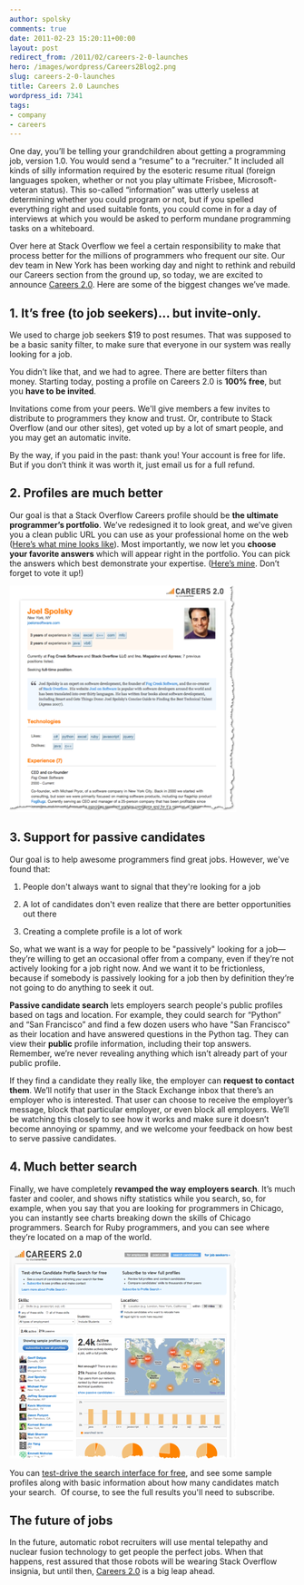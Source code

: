 ```yaml
---
author: spolsky
comments: true
date: 2011-02-23 15:20:11+00:00
layout: post
redirect_from: /2011/02/careers-2-0-launches
hero: /images/wordpress/Careers2Blog2.png
slug: careers-2-0-launches
title: Careers 2.0 Launches
wordpress_id: 7341
tags:
- company
- careers
---
```


One day, you’ll be telling your grandchildren about getting a programming job, version 1.0. You would send a “resume” to a “recruiter.” It included all kinds of silly information required by the esoteric resume ritual (foreign languages spoken, whether or not you play ultimate Frisbee, Microsoft-veteran status). This so-called “information” was utterly useless at determining whether you could program or not, but if you spelled everything right and used suitable fonts, you could come in for a day of interviews at which you would be asked to perform mundane programming tasks on a whiteboard.

Over here at Stack Overflow we feel a certain responsibility to make that process better for the millions of programmers who frequent our site. Our dev team in New York has been working day and night to rethink and rebuild our Careers section from the ground up, so today, we are excited to announce [Careers 2.0](http://careers.stackoverflow.com/). Here are some of the biggest changes we’ve made.


## 1. It’s free (to job seekers)… but invite-only.


We used to charge job seekers $19 to post resumes. That was supposed to be a basic sanity filter, to make sure that everyone in our system was really looking for a job.

You didn’t like that, and we had to agree. There are better filters than money. Starting today, posting a profile on Careers 2.0 is **100% free**, but you **have to be invited**.

Invitations come from your peers. We'll give members a few invites to distribute to programmers they know and trust. Or, contribute to Stack Overflow (and our other sites), get voted up by a lot of smart people, and you may get an automatic invite.

By the way, if you paid in the past: thank you! Your account is free for life. But if you don’t think it was worth it, just email us for a full refund.


## 2. Profiles are much better


Our goal is that a Stack Overflow Careers profile should be **the ultimate programmer’s portfolio**. We’ve redesigned it to look great, and we’ve given you a clean public URL you can use as your professional home on the web ([Here’s what mine looks like](http://careers.stackoverflow.com/spolsky)). Most importantly, we now let you **choose your favorite answers** which will appear right in the portfolio. You can pick the answers which best demonstrate your expertise. ([Here’s mine](http://stackoverflow.com/questions/4342218/issues-with-ands-and-ors-cobol/4342263#4342263). Don’t forget to vote it up!)

[![](/images/wordpress/Careers2Blog2.png)](/images/wordpress/Careers2Blog2.png)


## 3. Support for passive candidates


Our goal is to help awesome programmers find great jobs. However, we've found that:



	
  1. People don't always want to signal that they're looking for a job

	
  2. A lot of candidates don't even realize that there are better opportunities out there

	
  3. Creating a complete profile is a lot of work


So, what we want is a way for people to be "passively" looking for a job—they’re willing to get an occasional offer from a company, even if they’re not actively looking for a job right now. And we want it to be frictionless, because if somebody is passively looking for a job then by definition they’re not going to do anything to seek it out.

**Passive candidate search** lets employers search people's public profiles based on tags and location. For example, they could search for “Python” and “San Francisco” and find a few dozen users who have "San Francisco" as their location and have answered questions in the Python tag. They can view their **public** profile information, including their top answers. Remember, we’re never revealing anything which isn’t already part of your public profile.

If they find a candidate they really like, the employer can **request to contact them**. We’ll notify that user in the Stack Exchange inbox that there’s an employer who is interested. That user can choose to receive the employer’s message, block that particular employer, or even block all employers. We’ll be watching this closely to see how it works and make sure it doesn’t become annoying or spammy, and we welcome your feedback on how best to serve passive candidates.


## 4. Much better search


Finally, we have completely **revamped the way employers search**. It’s much faster and cooler, and shows nifty statistics while you search, so, for example, when you say that you are looking for programmers in Chicago, you can instantly see charts breaking down the skills of Chicago programmers. Search for Ruby programmers, and you can see where they’re located on a map of the world.

[![](/images/wordpress/Careers2Blog.png)](/images/wordpress/Careers2Blog.png)

You can [test-drive the search interface for free](http://careers.stackoverflow.com/employer/candidate-search), and see some sample profiles along with basic information about how many candidates match your search.  Of course, to see the full results you'll need to subscribe.


## The future of jobs


In the future, automatic robot recruiters will use mental telepathy and nuclear fusion technology to get people the perfect jobs. When that happens, rest assured that those robots will be wearing Stack Overflow insignia, but until then, [Careers 2.0](http://careers.stackoverflow.com/) is a big leap ahead.
